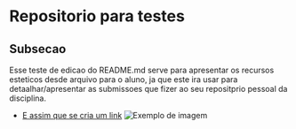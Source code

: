 # Repositorio para testes
## Subsecao

Esse teste de edicao do README.md serve para apresentar os recursos esteticos desde arquivo para o aluno, ja que este ira usar para detaalhar/apresentar as submissoes que fizer ao seu repositprio pessoal da disciplina.

- [E assim que se cria um link](http://jupyter.org/)
![Exemplo de imagem](https://avatar.githubusercontent.com/u/7388996?v=3&s=400)
